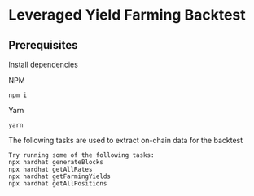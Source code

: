 # Leveraged Yield Farming Backtest

## Prerequisites

Install dependencies

NPM

```shell
npm i
```

Yarn

```shell
yarn
```

The following tasks are used to extract on-chain data for the backtest

```shell
Try running some of the following tasks:
npx hardhat generateBlocks
npx hardhat getAllRates
npx hardhat getFarmingYields
npx hardhat getAllPositions

```
